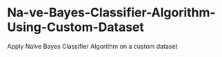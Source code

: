 # Na-ve-Bayes-Classifier-Algorithm-Using-Custom-Dataset
Apply Naïve Bayes Classifier Algorithm on a custom dataset
